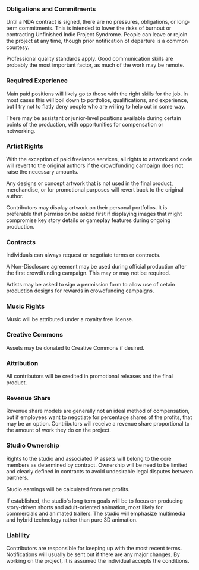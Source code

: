 ### Obligations and Commitments

Until a NDA contract is signed, there are no pressures, obligations, or long-term commitments. This is intended to lower the risks of burnout or contracting Unfinished Indie Project Syndrome.  People can leave or rejoin the project at any time, though prior notification of departure is a common courtesy.

Professional quality standards apply.  Good communication skills are probably the most important factor, as much of the work may be remote.

### Required Experience

Main paid positions will likely go to those with the right skills for the job.  In most cases this will boil down to portfolios, qualifications, and experience, but I try not to flatly deny people who are willing to help out in some way.  

There may be assistant or junior-level positions available during certain points of the production, with opportunities for compensation or networking.

### Artist Rights

With the exception of paid freelance services, all rights to artwork and code will revert to the original authors if the crowdfunding campaign does not raise the necessary amounts.

Any designs or concept artwork that is not used in the final product, merchandise, or for promotional purposes will revert back to the original author.

Contributors may display artwork on their personal portfolios.  It is preferable that permission be asked first if displaying images that might compromise key story details or gameplay features during ongoing production.

### Contracts
Individuals can always request or negotiate terms or contracts.

A Non-Disclosure agreement may be used during official production after the first crowdfunding campaign.  This may or may not be required.

Artists may be asked to sign a permission form to allow use of cetain production designs for rewards in crowdfunding campaigns.

### Music Rights

Music will be attributed under a royalty free license.

### Creative Commons
Assets may be donated to Creative Commons if desired.

### Attribution
All contributors will be credited in promotional releases and the final product.

### Revenue Share
Revenue share models are generally not an ideal method of compensation, but if employees want to negotiate for percentage shares of the profits, that may be an option.  Contributors will receive a revenue share proportional to the amount of work they do on the project.

### Studio Ownership
Rights to the studio and associated IP assets will belong to the core members as determined by contract.  Ownership will be need to be limited and clearly defined in contracts to avoid undesirable legal disputes between partners.

Studio earnings will be calculated from net profits.

If established, the studio's long term goals will be to focus on producing story-driven shorts and adult-oriented animation, most likely for commercials and animated trailers.  The studio will emphasize multimedia and hybrid technology rather than pure 3D animation.

### Liability
Contributors are responsible for keeping up with the most recent terms.  Notifications will usually be sent out if there are any major changes.  By working on the project, it is assumed the individual accepts the conditions.
